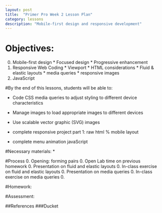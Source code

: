 ```yaml
---
layout: post
title:  "Primer Pro Week 2 Lesson Plan"
category: lessons
description: "Mobile-first design and responsive development"
---
```


# Objectives:
0.	Mobile-first design
		* Focused design
		* Progressive enhancement
0.	Responsive Web Coding
		* Viewport
		* HTML considerations
		* Fluid & elastic layouts
		* media queries
		* responsive images
0.	JavaScript

#By the end of this lessons, students will be able to:

* Code CSS media queries to adjust styling to different device characteristics
* Manage images to load appropriate images to different devices
* Use scalable vector graphic (SVG) images

* complete responsive project part 1: raw html % mobile layout
*	complete menu animation javaScript

#Necessary materials:
	*

#Process
0. Opening: forming pairs
0. Open Lab time on previous homework
0. Presentation on fluid and elastic layouts
0. In-class exercise on fluid and elastic layouts
0. Presentation on media queries
0. In-class exercise on media queries
0.

#Homework:


#Assessment:


##References
	###Ducket
